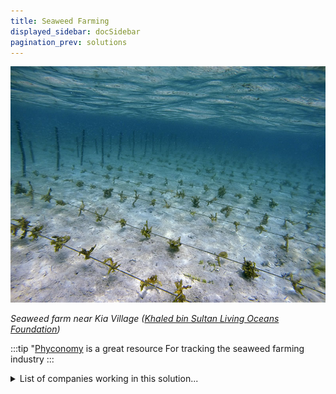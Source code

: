 ```yaml
---
title: Seaweed Farming
displayed_sidebar: docSidebar
pagination_prev: solutions
---
```

![](/../static/img/seaweed-farming.jpg)

*Seaweed farm near Kia Village ([Khaled bin Sultan Living Oceans Foundation](https://www.livingoceansfoundation.org/sustainable-seaweed-farming-part-1/))*

:::tip "[Phyconomy](https://phyconomy.net) is a great resource
For tracking the seaweed farming industry
:::

<details>
        <summary>List of companies working in this solution...</summary>
         <em>Note: this is an experimental feature. Accuracy not guaranteed</em>
        <div>
            <ul>
             
                <li><a href="http://cellana.com">Cellana</a></li>
            
                <li><a href="https://phyconomy.net">Phyconomy</a></li>
            
                <li><a href="http://www.aljadix.com/">Aljadix</a></li>
            
            </ul>
        </div>
        </details>


:::company job openings
  #### [View open jobs in this Solution](https://climatebase.org/jobs?l=&q=&drawdown_solutions=Seaweed+Farming)
:::

## Overview

- Seaweed Farming: Developing seaweed cultivation to combat climate change with advanced technologies.

## Progress Made

- **Automated Farming Systems**: Reduced cost by eliminating manual labor.
- **Seaweed Breeding Programs**: Developed disease-resistant strains, improved quality.
- **New Processing Technologies**: Extracted valuable compounds like carrageenan and agar.
- **Ocean Solution Farms**: Uses photosynthesis to convert CO2 into seaweed, mitigating climate change.

## Lessons Learned

- **Effective Carbon Capture**: Seaweed farming captures CO2 and improves water quality.
- **Habitat Creation**: Provides habitat for marine life while addressing climate change.
- **Need for Planning and Management**: Successful seaweed farming requires careful management.
- **Industry Players**: Companies and organizations actively developing and implementing seaweed farming.
- **Global Success Stories**: Several successful seaweed farming projects globally.
- **Potential and Challenges**: Seaweed farming holds potential for climate change reversal, but challenges remain.

## Challenges Ahead

- **Scaling Production**: Global seaweed production must increase by a factor of 1000 to make significant climate impact.
- **Widespread Adoption Challenges**: Overcoming obstacles such as suitable farm locations, CO2 and nutrient supply, environmental impact.
- **Prominent Players**: Companies like Seaweed Energy Solutions, GreenWave, and Ocean Promise are pioneering seaweed farming.

## Best Path Forward

- **Research and Development**: Continued research needed for large-scale adoption.
- **Carbon Sequestration Potential**: Seaweed farming can significantly reduce CO2 levels.
- **Significant Industry Progress**: Companies and organizations have made substantial strides.
- **Potential Climate Impact**: Large-scale seaweed farming can effectively combat climate change.
